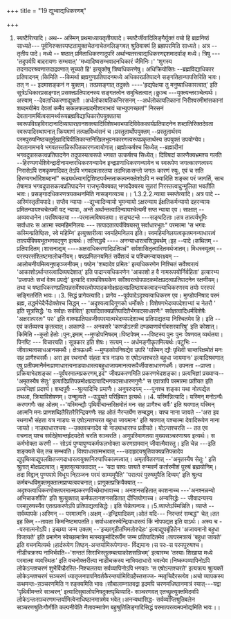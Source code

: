 +++
title = "19 द्युभ्वाद्यधिकरणम्"

+++
1. स्पष्टैरित्यादि। अथ-- अस्मिन् प्रथमाध्यायतृतीयपादे। स्पष्टैर्जीवादिलिङ्गैर्युक्तं वचो हि ब्रह्मनिष्ठं साध्यते--- पूर्वनिरुक्तस्पष्टतायुक्तचेतनाचेतनलिङ्गवत् श्रुतिवाक्यं हि ब्रह्मपरमिति साध्यते। अत्र --तृतीय पादे। मध्ये -- षष्ठात् प्रमिताधिकरणादुपरि अर्थान्यतरत्वाद्यधिकरणद्दशमादर्वाङ् मध्ये। त्रिषु --- 'तदुपर्यपि बादरायणः सम्भवात्' 'मध्वादिष्वसम्भवादनधिकारं जैमिनिः।' 'शुगस्य तदनादरश्रवणात्तदाद्रवणात् सूच्यते हि' इत्युक्तेषु त्रिष्वधिकरणेषु। अधिक्रियोक्तिः --ब्रह्मविद्याधिकार प्रतिपादनम्।किमिति --किमर्था ब्रह्मगुणप्रतिपादनमध्ये अधिकारप्रतिपादने सङ्गतिहान्यापत्तिरिति भावः। तत् न -- इदमाशङ्कनं न युक्तम्। तत्प्रसङ्गात् तदुक्तेः ----'हृद्यपेक्षया तु मनुष्याधिकारत्वात्' इति सूत्रेऽधिकारप्रसङ्गात् प्रसक्तप्रतिपादनस्य सङ्गतत्वेन समुचितत्वात्।कॢञ्च ---युक्त्यन्तरञ्चेत्यर्थः।अस्याम् --देवताधिकरणाद्युक्तौ ।अर्धलोकायतिकनिरसनम् --अर्धलोकायतिकानां निरीश्वरमीमांसकानां शब्दमयीमेव देवतां कर्मैव सकलफलप्रदमीश्वराभावं चाभ्युपगच्छतां" निरसनं देवतानामर्थित्वसामर्थ्यरूपब्रह्मविद्याधिकारोपयुक्ततया स्वरूपविग्रहविरादानादिव्यापारज्ञानशक्त्यादिविशेषभवभयादिविवेककार्यप्रतिपादनेन शब्दातिरिक्तदेवता स्वरूपादिस्थापनात् क्रियमाणं तत्पक्षविध्वंसनं च।प्रस्तुतार्थोपयुक्तम् --प्रस्तुतार्थस्य परमपुरुषनिष्ठचतुर्मुखादिपिपीलिकान्तनिखिलभुवनकारणत्वरूपप्रकृतार्थस्य उपयुक्तं उपयोग्येव। देवतानामभावे भगवतस्तन्निरूपितकारणत्वायोगात्।ब्रह्मोत्कर्षश्च सिध्येत् --ब्रह्मादीनां भगवदुपासकत्वप्रतिपादनेन तदुपास्यत्वरूपो भगवत उत्कर्षश्च सिध्येत्। दिविषदां कारणैक्यभ्रमश्च गलति --हिरण्यगर्भशिवेन्द्रादीनामन्तरधिकरणन्यायेन इन्द्रप्राणाधिकरणन्यायेन च स्वरूपेण जगत्कारणत्वस्य निरासेऽपि रामकृष्णादिवत् तेऽपि भगवदवतारतया तदभिन्नाःसन्तो जगतः कारणं स्युः, एवं च सति हिरण्यगर्भादिशब्दानां" रूढ्यर्थत्यागद्विशिष्टपर्यन्तताकल्पनक्लेशोऽपि न स्यादिति शङ्का परं जागर्ति, साच तेषामत्र भगवदुपासकत्वप्रतिपादनेन राजभृत्यैक्यवत् भगवदैक्यस्य सुतरां निरस्तत्वादुन्मूलिता भवतीति भावः। प्रसङ्गादधिकरणत्रयकथनमिति नासङ्गत्यञ्च।। 1.3.2.2.न्याया स्सप्तेत्यादि। अत्र पादे --अस्मिंस्तृतीयपादे। सप्तैव न्यायाः --द्युभ्वादिन्यायो भूमन्यायो ऽक्षरन्याय ईक्षतिकर्मन्यायो दहरन्यायः प्रमितन्यायश्चचेत्यमी षट् न्यायाः, अन्ते अर्थान्तत्वादिन्यायश्चेत्यमी सप्त न्याया एव। साक्षात् --अव्यवधानेन।परविषयतया ---परमात्मविषयतया। सङ्घटन्ते ---सङ्घटिताः।तत्र तात्पर्यभूमिः सर्वाधारः स आत्मा स्वमहिमनिलयः --- तत्पादतात्पर्यविषयस्तु सर्वाधारभूतः" परमात्मा 'स भगवः कस्मिन्प्रतिष्ठितः, स्वे महिम्नि' इत्युक्तरीत्या स्वमहिमनिलय इति। स्वमहिमनिलयत्वकृतमनन्याधारत्वं तात्पर्यविषयभूतभगवद्गुण इत्यर्थः। तत्सिद्ध्यै ---- अनन्याधारत्वसिद्ध्यर्थम्।इह --पादे।कथितम् --प्रतिपादितम्।शासनाद्यम् ----अक्षराधिकरणादिप्रतिपन्नं" सर्वशासितृत्वादितमर्थजातम्। मिधस्स्यूतम् --परस्परसंश्लिष्टमालोचनीयम्। षष्ठप्रमितनयमितं सर्वेशत्वं च पश्चिमन्यायरक्ष्यम् --आलोचनीयमित्यनुषङ्ञ्जनीयम्। षष्ठेन 'शब्दादेव प्रमितः' इत्यधिकरणेन निश्चितं सर्वेश्वरत्वं 'आकाशोऽर्थान्तरत्वादिव्यपदेशात्' इति पादान्त्यधिकरणेन 'आकाशो ह वै नामरूपयोर्निर्वहिता' इत्यारभ्य 'प्रजापतेः सभां वेश्म प्रपद्ये' इत्यादि वाक्यविषयकेण सर्वेश्वरत्वोपपादकमोक्षप्रदत्वप्रतिपादनेन रक्षणीयम्। तथा च षष्ठाधिकरणप्रतिपन्नसर्वेश्वरत्वोपपादकमोक्षप्रदत्वप्रतिष्ठापकत्वादन्त्याधिकरणस्य तयोः परस्परं सङ्गितरिति भावः।।3. सिद्धं प्रागेवत्यादि। प्रागेव --पूर्वपादेऽदृश्यत्वाधिकरण एव। मुण्डोपनिषाद परमं ब्रह्म, तद्धर्मभेदैर्भेदोक्तेश्च सिद्धम् -- 'अदृश्यत्वादिगुणको धर्मोक्तेः। विशेषणभेदव्यपदेशाभ्यां च नेतरौ ' इति सूत्रसिद्धैः 'यः सर्वज्ञः सर्ववित्' इत्यादिवाक्यप्रतिपादितैर्भगवदसाधारणैः" सर्वज्ञत्वादिधर्मविशेषैः 'अक्षरात्परतः" परः' इति वाक्यप्रतिपन्नजीवपरमात्मभेदव्यपदेशाच्च प्रतिपाद्यतया निश्चितमेव हि। इति -- एवं कर्तव्यस्य कृतत्वात्। अकाण्डे -- अनवसरे 'काण्डोऽस्त्री दण्डबाणार्वर्गावसरवारिषु' इति कोशात्। किमिति --कुतो हेतोः।पुनः,इमाम् --मुण्डोपनिषदम्।पिष्टपेषम् ---पिष्टस्य पुनः पुनः पेषणवत् व्यर्थतया। पिनष्टि --- विचारयति। सूत्रकार इति शेषः। सत्यम् -- अर्धमङ्गीकृतमित्यर्थः।पटुभिः --जीवात्मत्वसाधआनसमर्थैः। क्षेत्रऊधर्मैः --मुण्डकोपनिषद्येव उपरि 'यस्मिन् द्यौः पृथिवी चान्तरिक्षमोतं मनः सह प्राणैश्चसर्वैः। अरा इव रथनाभौ संहता यत्र नाड्यः स एषोऽन्तश्चरते बहुधा जायमानः' इत्यादिश्रवणात् एषु प्रतीयमानैर्मनःप्राणाधारत्वनाड्याधारत्वबहुधाजायमानत्वरूपैर्जीवासाधारणधर्मैः। उपनता --प्राप्ता।प्रक्रियाभेदशङ्का --पूर्वंपरमात्मप्रकरणम्,इदं" जीवप्रकरणमिति प्रकरणभेदशङ्का। प्रत्यभिज्ञां प्रख्याप्य--'अमृतस्यैष सेतुः' इत्यादिप्रतिपन्नमोक्षप्रदत्वादिभगवदसाधारणगुणैः" स एवात्रापि परमात्मा प्रतीयत इति प्रत्यभिज्ञां प्रदर्श्य। शब्दपूर्वैः --श्रुत्यादिभिः प्रमाणैः। अनुपरुदयम् ---पुनश्च शङ्का यथा नोत्पद्येत तथआ, क्रियाविशेषणम्। उन्मूल्यते --उद्धृयते परिह्रियत इत्यर्थः।।4. यस्मिन्नित्यादि। यस्मिन् मनोऽन्यैः करणगणैः सह ओतम् --'यस्मिन्द्यौः पृथिवीचान्तरिक्षमोतं मनः सह प्राणैश्च सर्वैः' इति श्रवणात् यस्मिन् आत्मनि मनः प्राणशब्दितैरितरैरिन्द्रियगणैः सह ओतं नैरन्तर्येण सम्बद्धम्। यश्च नाना जायते --'अरा इव रथनाभौ संहता यत्र नाड्यः स एषोऽन्तश्चरत बहुधा जायमानः' इति श्रवणात् यश्चात्मा देवादिरूपेण नाना जायते। नाड्याधारश्चयः --उक्तवचनादेव यो नाड्याधारश्च प्रतीयते। योऽन्तश्चरति -- तत एव वचनात् यश्च सर्वदेहेष्वन्तर्हृदयदेशे चरति सञ्चरति। अणुपरिमाणतया मुख्यसञ्चरणाश्रय इत्यर्थः। स कर्मभोक्ता करणी -- सोऽयं पुण्यापुण्यकर्मफलभोक्ता करणग्रामवान् जीवात्मैवास्तु। इति चेन्न ---इति शङ्क्यते चेत् तन्न सम्भवति। विश्वाधारात्मभावात् ---उदाहृदयश्रुतिवाक्यप्रतिपन्नादेव द्युपृथिव्याद्युपलक्षितजगदाधारत्वयुक्तनिरुपाधिकात्मत्वात्। अमृतवितरणात् --'अमृतस्यैष सेतुः ' इति श्रुतात् मोक्षप्रदत्वात्। मुक्तसृत्यत्ववादात् -- 'यदा पश्यः पश्यते रुग्मवर्णं कर्तारमीशं पुरुषं ब्रह्मयोनिम्। तदा विद्वान् पुण्यपापे विधूय निऱञ्जनः परमं साम्यमुपैति' 'परात्परं पुरुषमुपैति दिव्यम्' इति श्रुत्या कर्मबन्धविमुक्तमुक्तात्मप्राप्यत्ववचनात्। प्रागुक्तप्रक्रियैक्यात् --अदृश्यत्वाधिकरणोक्तपरमात्मप्रकरणविच्छेदाभावाच्च। अनशनसहितात् काशनाच्च ---'अनश्नन्नन्यो अभिचाकशीति' इति श्रुत्युक्तात् कर्मफलानशनसहितात् दीप्तियोगाच्च। अन्यसिद्धेः -- जीवादन्यस्य परमपुरुषस्यैव एतत्प्रकरणेऽपि प्रतिपाद्यत्वसिद्धेः। इति चेन्नेत्यन्वयः।।5.व्याप्तेऽस्मिन्निति। व्याप्ते --सर्वव्यापके।अस्मिन् -- परमात्मनि।अक्षम् --इन्द्रियादिकम्।ओतं यदि--- निरन्तरं सम्बद्धं" चेत्।तत इह किम् --तावता किमनिष्टमापतति। सर्वाधआरस्येन्द्रियाधारत्वं किं नोपपद्यत इति वाऽर्थः। अस्य च --परमात्मनोऽपि। इच्छया जन्म उक्तम् --'इच्छागृहीतभिमतोरुदेहः' इत्याद्युपबृंहितेन 'अजायमानो बहुधा विजायते' इति प्रमाणेन स्वेच्छामात्रेण मत्स्यकूर्मादिरूपेँण जन्म प्रतिपादितमेव।तत्परमत्रत्यं 'बहुधा जायते' इति वचनमित्यर्थः।हार्दरूपेण तिष्ठन्-अन्तर्यामिरूपेणान्त- र्विद्यमानः।स परः-स परमपुरुषश्च।नीडीचक्रस्य नाभिर्भवति--'सन्ततं सिराभिस्तुलम्बत्याकोशसन्निभम्' इत्यारम्भ 'तस्याः शिखाया मध्ये परमात्मा व्यवस्थितः' इति वचनोक्तरीत्या नाडीचक्रस्य नाभिवदाधारो भवत्येव।निष्कम्पव्यापिनोऽपि लोकेऽन्तश्चरणं शुभैर्विग्र्हैरस्ति-निश्चलतया सर्वव्यापिनोऽपि भगवतः 'स एषोऽन्तश्चरते' इत्यत्रत्य श्रुत्यक्तें लोकेऽन्तश्चरणं सञ्चरणं ध्यातृजनपापनिवर्तकैरन्तर्यामिविग्रहैस्तत्तज्ज- न्मतृचिदैरस्त्येव।अचो व्यापकस्य कथमन्तः-स़ञ्चरणमिति न श्ङ्क्यमिति भावः।सौबालाम्नातवद्वा इदमपि चरणमधिष्ठानमात्रं स्यात्---यद्वा 'पृथिवीमन्तरे सञ्चरन्' इत्यादिसुबालोपनिषदुक्तपृथिव्यादि- सञ्चरणवत् एतच्छ्रुत्युक्तमिदमपि लोकेऽन्तःसञ्चरणमन्तर्यामित्वेनाधिष्ठानमात्रमेव भवेत्।अनन्यथासिद्ध- सर्वव्याप्तिश्रुतिबलेन सञ्चरणश्रुतिःगौणीति कल्पनीयेति नैतावन्मात्रेण बहुश्रुतिलिङ्गादिसिद्धं परमात्परत्वमपनोद्यमिति भावः।।